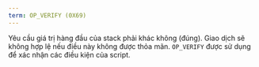 ```yaml
---
term: OP_VERIFY (0X69)
---
```


Yêu cầu giá trị hàng đầu của stack phải khác không (đúng). Giao dịch sẽ không hợp lệ nếu điều này không được thỏa mãn. `OP_VERIFY` được sử dụng để xác nhận các điều kiện của script.